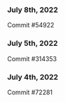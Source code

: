 ### July 8th, 2022

Commit #54922

### July 5th, 2022

Commit #314353


### July 4th, 2022

Commit #72281
